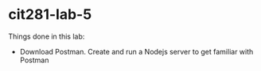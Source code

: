 # cit281-lab-5
Things done in this lab:
- Download Postman. Create and run a Nodejs server to get familiar with Postman
